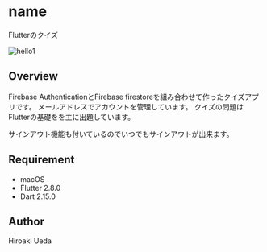 # name
Flutterのクイズ

![hello1](https://user-images.githubusercontent.com/76618285/151397030-e422ead5-418e-45fa-8c2c-95c1bc65383e.gif)

## Overview
Firebase AuthenticationとFirebase firestoreを組み合わせて作ったクイズアプリです。
メールアドレスでアカウントを管理しています。
クイズの問題はFlutterの基礎をを主に出題しています。

サインアウト機能も付いているのでいつでもサインアウトが出来ます。

## Requirement
- macOS
- Flutter 2.8.0
- Dart 2.15.0

## Author
Hiroaki Ueda